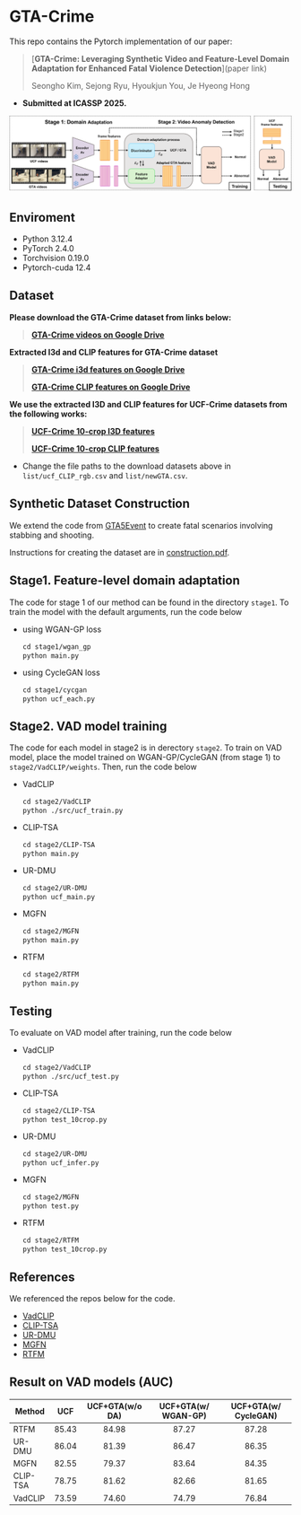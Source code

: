 # GTA-Crime
This repo contains the Pytorch implementation of our paper:
> [**GTA-Crime: Leveraging Synthetic Video and Feature-Level Domain Adaptation for Enhanced Fatal Violence Detection**](paper link)
>
> Seongho Kim, Sejong Ryu, Hyoukjun You, Je Hyeong Hong

- **Submitted at ICASSP 2025.**

![overall pipeline](overall_pipeline.png)

## Enviroment
- Python 3.12.4
- PyTorch 2.4.0
- Torchvision 0.19.0
- Pytorch-cuda 12.4

## Dataset

**Please download the GTA-Crime dataset from links below:**

> [**GTA-Crime videos on Google Drive**](https://drive.google.com/file/d/14mA5jgSIlfGdE6P-PgOr0bFCOyDSxGhc/view?usp=sharing)

**Extracted I3d and CLIP features for GTA-Crime dataset**
> [**GTA-Crime i3d features on Google Drive**](https://drive.google.com/file/d/14CQoSPS0iRwkTfA8AHcLwImruuUPAUdu/view?usp=sharing)
> 
> [**GTA-Crime CLIP features on Google Drive**](https://drive.google.com/file/d/1fK5B5tJ-dVDSsS8LLawF2hecnMXfBouI/view?usp=sharing)

**We use the extracted I3D and CLIP features for UCF-Crime datasets from the following works:**
> [**UCF-Crime 10-crop I3D features**](https://github.com/Roc-Ng/DeepMIL)
>
> [**UCF-Crime 10-crop CLIP features**](https://github.com/nwpu-zxr/VadCLIP)

- Change the file paths to the download datasets above in ```list/ucf_CLIP_rgb.csv``` and ```list/newGTA.csv```.

## Synthetic Dataset Construction
We extend the code from [GTA5Event](https://github.com/RicoMontulet/GTA5Event) to create fatal scenarios involving stabbing and shooting.

Instructions for creating the dataset are in [construction.pdf](https://github.com/ta-ho/GTA-Crime/blob/main/construction.pdf).

## Stage1. Feature-level domain adaptation
The code for stage 1 of our method can be found in the directory ```stage1```. To train the model with the default arguments, run the code below
- using WGAN-GP loss
    ```
    cd stage1/wgan_gp
    python main.py
    ```
- using CycleGAN loss
    ```
    cd stage1/cycgan
    python ucf_each.py
    ```

## Stage2. VAD model training
The code for each model in stage2 is in derectory ```stage2```. To train on VAD model, place the model trained on WGAN-GP/CycleGAN (from stage 1) to ```stage2/VadCLIP/weights```. Then, run the code below
- VadCLIP
    ```
    cd stage2/VadCLIP
    python ./src/ucf_train.py
    ```
- CLIP-TSA
    ```
    cd stage2/CLIP-TSA
    python main.py
    ```
- UR-DMU
    ```
    cd stage2/UR-DMU
    python ucf_main.py
    ```
- MGFN
    ```
    cd stage2/MGFN
    python main.py
    ```
- RTFM
    ```
    cd stage2/RTFM
    python main.py
    ```

## Testing
To evaluate on VAD model after training, run the code below
- VadCLIP
    ```
    cd stage2/VadCLIP
    python ./src/ucf_test.py
    ```
- CLIP-TSA
    ```
    cd stage2/CLIP-TSA
    python test_10crop.py
    ```
- UR-DMU
    ```
    cd stage2/UR-DMU
    python ucf_infer.py
    ```
- MGFN
    ```
    cd stage2/MGFN
    python test.py
    ```
- RTFM
    ```
    cd stage2/RTFM
    python test_10crop.py
    ```

## References
We referenced the repos below for the code.
* [VadCLIP](https://github.com/nwpu-zxr/VadCLIP)
* [CLIP-TSA](https://github.com/joos2010kj/CLIP-TSA/tree/main)
* [UR-DMU](https://github.com/henrryzh1/UR-DMU)
* [MGFN](https://github.com/carolchenyx/MGFN.)
* [RTFM](https://github.com/tianyu0207/RTFM/tree/main)

## Result on VAD models (AUC)
| Method  |    UCF    | UCF+GTA(w/o DA)|UCF+GTA(w/ WGAN-GP)|UCF+GTA(w/ CycleGAN)|
| ------  | :-------: | :---------: | :-------: | :-------: |
| RTFM    |  85.43    |  84.98  |  87.27 | 87.28|
| UR-DMU  | 86.04 | 81.39  | 86.47 | 86.35 |
| MGFN    | 82.55 | 79.37  | 83.64 | 84.35 |
| CLIP-TSA| 78.75 | 81.62  | 82.66 | 81.65 |
| VadCLIP| 73.59 | 74.60   | 74.79 | 76.84 |
